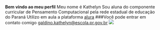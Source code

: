 **Bem vindo ao meu perfil**
Meu nome é Kathelyn
Sou aluna do componente curricular de Pensamento Computacional pela rede estadual de educação do Paraná
Utilizo em aula a plataforma [alura](https://wwwalura.com.br)
###Você pode entrar em contato comigo
galdino.kathelyn@escola.pr.gov.br
![](https://media.tenor.com/DiuV-006RzgAAAAM/underwater-mermaid.gif)
